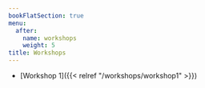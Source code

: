```yaml
---
bookFlatSection: true
menu:
  after:
    name: workshops
    weight: 5
title: Workshops
---
```


- [Workshop 1]({{< relref "/workshops/workshop1" >}})